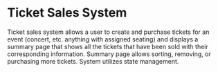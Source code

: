 # Ticket Sales System

Ticket sales system allows a user to create and purchase tickets for an event (concert, etc. anything with assigned seating) and displays a summary page that shows all the tickets that have been sold with their corresponding information. Summary page allows sorting, removing, or purchasing more tickets. System utilizes state management.
<br>
<br>
